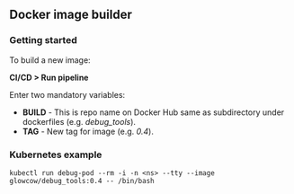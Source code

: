 ## Docker image builder

### Getting started
To build a new image:

**CI/CD > Run pipeline**

Enter two mandatory variables:

* **BUILD** - This is repo name on Docker Hub same as subdirectory under dockerfiles (e.g. *debug_tools*).
* **TAG** - New tag for image (e.g. *0.4*).

### Kubernetes example
```
kubectl run debug-pod --rm -i -n <ns> --tty --image glowcow/debug_tools:0.4 -- /bin/bash
```
